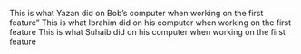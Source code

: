 
This is what Yazan did on Bob’s computer when working on the first feature” 
This is what Ibrahim did on his computer when working on the first feature
This is what Suhaib did on his computer when working on the first feature

